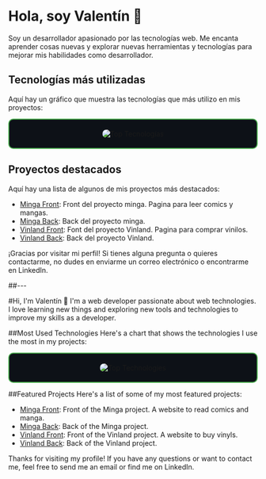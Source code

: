 # Hola, soy Valentín 👋

Soy un desarrollador apasionado por las tecnologías web. Me encanta aprender cosas nuevas y explorar nuevas herramientas y tecnologías para mejorar mis habilidades como desarrollador.

## Tecnologías más utilizadas

Aquí hay un gráfico que muestra las tecnologías que más utilizo en mis proyectos:

<div align="center" style="background-color: #0D1117; padding: 20px; border: 2px solid #4CAF50; border-radius: 10px;">
  <img src="https://github-readme-stats.vercel.app/api/top-langs/?username=valencaceres&layout=compact&theme=dark&card_width=445&card_height=250" alt="Top Tecnologías" style="border-radius: 10px;">
</div>




## Proyectos destacados

Aquí hay una lista de algunos de mis proyectos más destacados:

- [Minga Front](https://github.com/valencaceres/minga-front): Front del proyecto minga. Pagina para leer comics y mangas.
- [Minga Back](https://github.com/valencaceres/minga-back): Back del proyecto minga.
- [Vinland Front](https://github.com/valencaceres/vinland-front): Font del proyecto Vinland. Pagina para comprar vinilos.
- [Vinland Back](https://github.com/valencaceres/vinland-backend): Back del proyecto Vinland.

¡Gracias por visitar mi perfil! Si tienes alguna pregunta o quieres contactarme, no dudes en enviarme un correo electrónico o encontrarme en LinkedIn.


##---


#Hi, I'm Valentín 👋
I'm a web developer passionate about web technologies. I love learning new things and exploring new tools and technologies to improve my skills as a developer.

##Most Used Technologies
Here's a chart that shows the technologies I use the most in my projects:

<div align="center" style="background-color: #0D1117; padding: 20px; border: 2px solid #4CAF50; border-radius: 10px;">
  <img src="https://github-readme-stats.vercel.app/api/top-langs/?username=valencaceres&layout=compact&theme=dark&card_width=445&card_height=250" alt="Top Technologies" style="border-radius: 10px;">
</div>

##Featured Projects
Here's a list of some of my most featured projects:

- [Minga Front](https://github.com/valencaceres/minga-front): Front of the Minga project. A website to read comics and manga.
- [Minga Back](https://github.com/valencaceres/minga-back): Back of the Minga project.
- [Vinland Front](https://github.com/valencaceres/vinland-front): Front of the Vinland project. A website to buy vinyls.
- [Vinland Back](https://github.com/valencaceres/vinland-backend): Back of the Vinland project.


Thanks for visiting my profile! If you have any questions or want to contact me, feel free to send me an email or find me on LinkedIn.
